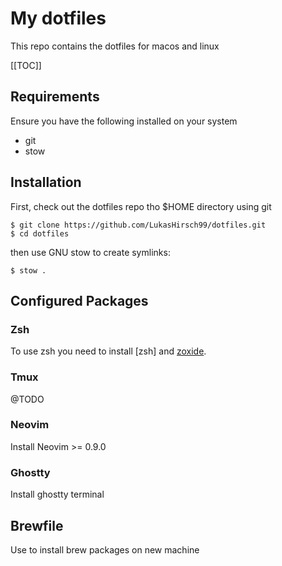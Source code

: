 # My dotfiles

This repo contains the dotfiles for macos and linux

[[TOC]]

## Requirements

Ensure you have the following installed on your system

- git
- stow

## Installation

First, check out the dotfiles repo tho $HOME directory using git

```
$ git clone https://github.com/LukasHirsch99/dotfiles.git
$ cd dotfiles
```

then use GNU stow to create symlinks:

```
$ stow .
```

## Configured Packages

### Zsh
To use zsh you need to install [zsh] and [zoxide](https://github.com/ajeetdsouza/zoxide).

### Tmux
@TODO

### Neovim
Install Neovim >= 0.9.0

### Ghostty
Install ghostty terminal

## Brewfile
Use to install brew packages on new machine
